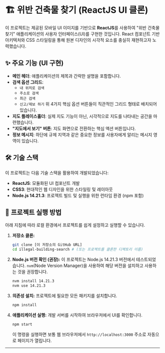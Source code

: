 # 🏗️ 위반 건축물 찾기 (ReactJS UI 클론)

이 프로젝트는 제공된 모바일 UI 이미지를 기반으로 **ReactJS**를 사용하여 "위반 건축물 찾기" 애플리케이션의 사용자 인터페이스(UI)를 구현한 것입니다. React 컴포넌트 기반 아키텍처와 CSS 스타일링을 통해 원본 디자인의 시각적 요소를 충실히 재현하고자 노력했습니다.

## ✨ 주요 기능 (UI 구현)

* **메인 헤더**: 애플리케이션의 제목과 간략한 설명을 포함합니다.
* **검색 옵션 그리드**:
    * `내 위치로 검색`
    * `주소로 검색`
    * `최근 검색`
    * `신고/제보 하기`
    위 4가지 핵심 옵션 버튼들이 직관적인 그리드 형태로 배치되어 있습니다.
* **지도 플레이스홀더**: 실제 지도 기능이 아닌, 시각적으로 지도를 나타내는 공간을 마련했습니다.
* **"지도에서 보기" 버튼**: 지도 화면으로 전환하는 핵심 액션 버튼입니다.
* **정보 메시지**: 하단에 규제 지역과 같은 중요한 정보를 사용자에게 알리는 메시지 영역이 있습니다.

## 🛠️ 기술 스택

이 프로젝트는 다음 기술 스택을 활용하여 개발되었습니다:

* **ReactJS**: 모듈화된 UI 컴포넌트 개발
* **CSS3**: 현대적인 웹 디자인을 위한 스타일링 및 레이아웃
* **Node.js 14.21.3**: 프로젝트 빌드 및 실행을 위한 런타임 환경 (npm 포함)

## 🚀 프로젝트 실행 방법

아래 지침에 따라 로컬 환경에서 프로젝트를 쉽게 설정하고 실행할 수 있습니다.

1.  **저장소 클론:**
    ```bash
    git clone [이 저장소의 GitHub URL]
    cd illegal-building-search # (또는 프로젝트를 클론한 디렉토리 이름)
    ```

2.  **Node.js 버전 확인 (권장):**
    이 프로젝트는 Node.js 14.21.3 버전에서 테스트되었습니다. `nvm`(Node Version Manager)을 사용하여 해당 버전을 설치하고 사용하는 것을 권장합니다.
    ```bash
    nvm install 14.21.3
    nvm use 14.21.3
    ```

3.  **의존성 설치:**
    프로젝트에 필요한 모든 패키지를 설치합니다.
    ```bash
    npm install
    ```

4.  **애플리케이션 실행:**
    개발 서버를 시작하여 브라우저에서 UI를 확인합니다.
    ```bash
    npm start
    ```
    이 명령을 실행하면 보통 웹 브라우저에서 `http://localhost:3000` 주소로 자동으로 페이지가 열립니다.
    
---
